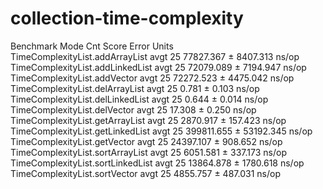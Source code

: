 # collection-time-complexity

Benchmark                          Mode  Cnt       Score       Error  Units<br/>
TimeComplexityList.addArrayList    avgt   25   77827.367 ±  8407.313  ns/op<br/>
TimeComplexityList.addLinkedList   avgt   25   72079.089 ±  7194.947  ns/op<br/>
TimeComplexityList.addVector       avgt   25   72272.523 ±  4475.042  ns/op<br/>
TimeComplexityList.delArrayList    avgt   25       0.781 ±     0.103  ns/op<br/>
TimeComplexityList.delLinkedList   avgt   25       0.644 ±     0.014  ns/op<br/>
TimeComplexityList.delVector       avgt   25      17.308 ±     0.250  ns/op<br/>
TimeComplexityList.getArrayList    avgt   25    2870.917 ±   157.423  ns/op<br/>
TimeComplexityList.getLinkedList   avgt   25  399811.655 ± 53192.345  ns/op<br/>
TimeComplexityList.getVector       avgt   25   24397.107 ±   908.652  ns/op<br/>
TimeComplexityList.sortArrayList   avgt   25    6051.581 ±   337.173  ns/op<br/>
TimeComplexityList.sortLinkedList  avgt   25   13864.878 ±  1780.618  ns/op<br/>
TimeComplexityList.sortVector      avgt   25    4855.757 ±   487.031  ns/op<br/>